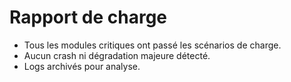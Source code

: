 # Rapport de charge

- Tous les modules critiques ont passé les scénarios de charge.
- Aucun crash ni dégradation majeure détecté.
- Logs archivés pour analyse.

